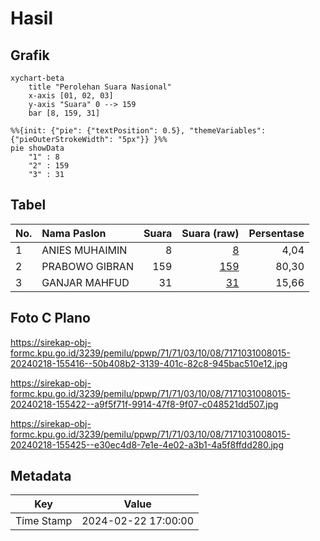 # Hasil

## Grafik

```mermaid
xychart-beta
    title "Perolehan Suara Nasional"
    x-axis [01, 02, 03]
    y-axis "Suara" 0 --> 159
    bar [8, 159, 31]
```

```mermaid
%%{init: {"pie": {"textPosition": 0.5}, "themeVariables": {"pieOuterStrokeWidth": "5px"}} }%%
pie showData
    "1" : 8
    "2" : 159
    "3" : 31
```

## Tabel

| No. | Nama Paslon    | Suara | Suara (raw) | Persentase |
|:--- |:-------------- | -----:| -----------:| ----------:|
| 1   | ANIES MUHAIMIN | 8     | [8][p-1]    | 4,04       |
| 2   | PRABOWO GIBRAN | 159   | [159][p-2]  | 80,30      |
| 3   | GANJAR MAHFUD  | 31    | [31][p-3]   | 15,66      |


[p-1]: https://github.com/gigit-pemilu/pemilu-2024/blob/main/pilpres/hitung-suara/sub/71-sulawesi-utara/sub/71-kota-manado/sub/03-singkil/sub/1008-kombos-timur/sub/015-tps/sub/paslon-1.txt
[p-2]: https://github.com/gigit-pemilu/pemilu-2024/blob/main/pilpres/hitung-suara/sub/71-sulawesi-utara/sub/71-kota-manado/sub/03-singkil/sub/1008-kombos-timur/sub/015-tps/sub/paslon-2.txt
[p-3]: https://github.com/gigit-pemilu/pemilu-2024/blob/main/pilpres/hitung-suara/sub/71-sulawesi-utara/sub/71-kota-manado/sub/03-singkil/sub/1008-kombos-timur/sub/015-tps/sub/paslon-3.txt

## Foto C Plano

https://sirekap-obj-formc.kpu.go.id/3239/pemilu/ppwp/71/71/03/10/08/7171031008015-20240218-155416--50b408b2-3139-401c-82c8-945bac510e12.jpg

https://sirekap-obj-formc.kpu.go.id/3239/pemilu/ppwp/71/71/03/10/08/7171031008015-20240218-155422--a9f5f71f-9914-47f8-9f07-c048521dd507.jpg

https://sirekap-obj-formc.kpu.go.id/3239/pemilu/ppwp/71/71/03/10/08/7171031008015-20240218-155425--e30ec4d8-7e1e-4e02-a3b1-4a5f8ffdd280.jpg


## Metadata

| Key        | Value               |
| ---------- | ------------------- |
| Time Stamp | 2024-02-22 17:00:00 |



